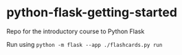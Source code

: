 # python-flask-getting-started
Repo for the introductory course to Python Flask

Run using `python -m flask --app ./flashcards.py run`
